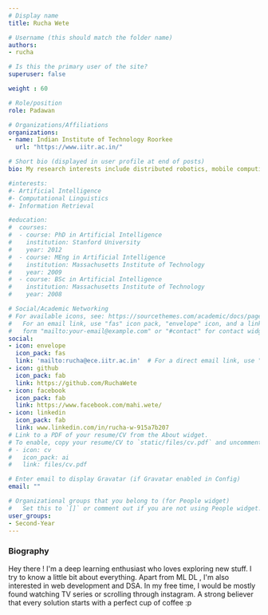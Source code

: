 ```yaml
---
# Display name
title: Rucha Wete

# Username (this should match the folder name)
authors:
- rucha

# Is this the primary user of the site?
superuser: false

weight : 60

# Role/position
role: Padawan

# Organizations/Affiliations
organizations:
- name: Indian Institute of Technology Roorkee
  url: "https://www.iitr.ac.in/"

# Short bio (displayed in user profile at end of posts)
bio: My research interests include distributed robotics, mobile computing and programmable matter.

#interests:
#- Artificial Intelligence
#- Computational Linguistics
#- Information Retrieval

#education:
#  courses:
#  - course: PhD in Artificial Intelligence
#    institution: Stanford University
#    year: 2012
#  - course: MEng in Artificial Intelligence
#    institution: Massachusetts Institute of Technology
#    year: 2009
#  - course: BSc in Artificial Intelligence
#    institution: Massachusetts Institute of Technology
#    year: 2008

# Social/Academic Networking
# For available icons, see: https://sourcethemes.com/academic/docs/page-builder/#icons
#   For an email link, use "fas" icon pack, "envelope" icon, and a link in the
#   form "mailto:your-email@example.com" or "#contact" for contact widget.
social:
- icon: envelope
  icon_pack: fas
  link: 'mailto:rucha@ece.iitr.ac.in'  # For a direct email link, use "mailto:test@example.org".
- icon: github
  icon_pack: fab
  link: https://github.com/RuchaWete
- icon: facebook
  icon_pack: fab
  link: https://www.facebook.com/mahi.wete/
- icon: linkedin
  icon_pack: fab
  link: www.linkedin.com/in/rucha-w-915a7b207
# Link to a PDF of your resume/CV from the About widget.
# To enable, copy your resume/CV to `static/files/cv.pdf` and uncomment the lines below.
# - icon: cv
#   icon_pack: ai
#   link: files/cv.pdf

# Enter email to display Gravatar (if Gravatar enabled in Config)
email: ""

# Organizational groups that you belong to (for People widget)
#   Set this to `[]` or comment out if you are not using People widget.
user_groups:
- Second-Year
---
```


### Biography

Hey there ! I'm a deep learning enthusiast who loves exploring new stuff. I try to know a little bit about everything. Apart from ML DL , I'm also interested in web development and DSA. In my free time, I would be mostly found watching TV series or scrolling through instagram. A strong believer that every solution starts with a perfect cup of coffee :p
